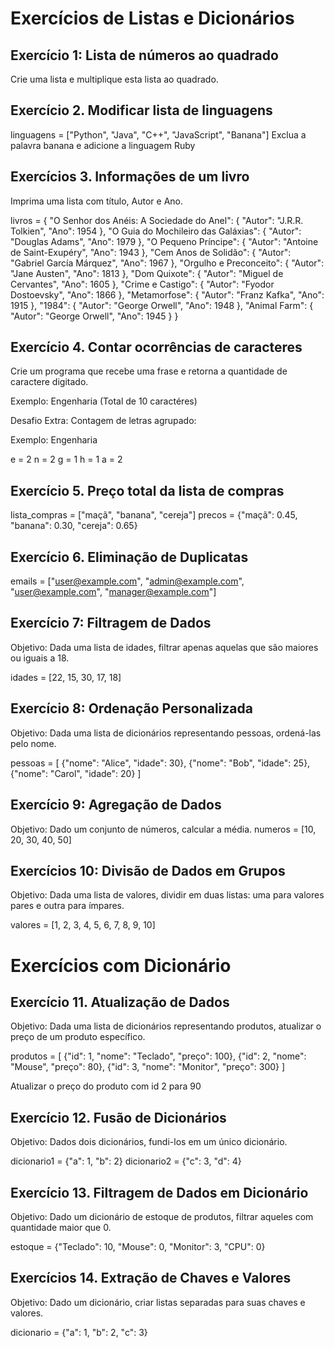 # Exercícios de Listas e Dicionários

## Exercício 1: Lista de números ao quadrado
Crie uma lista e multiplique esta lista ao quadrado.

## Exercício 2. Modificar lista de linguagens

linguagens = ["Python", "Java", "C++", "JavaScript", "Banana"]
Exclua a palavra banana e adicione a linguagem Ruby

## Exercícios 3. Informações de um livro

Imprima uma lista com título, Autor e Ano.

livros = {
    "O Senhor dos Anéis: A Sociedade do Anel": {
        "Autor": "J.R.R. Tolkien",
        "Ano": 1954
    },
    "O Guia do Mochileiro das Galáxias": {
        "Autor": "Douglas Adams",
        "Ano": 1979
    },
    "O Pequeno Príncipe": {
        "Autor": "Antoine de Saint-Exupéry",
        "Ano": 1943
    },
    "Cem Anos de Solidão": {
        "Autor": "Gabriel García Márquez",
        "Ano": 1967
    },
    "Orgulho e Preconceito": {
        "Autor": "Jane Austen",
        "Ano": 1813
    },
    "Dom Quixote": {
        "Autor": "Miguel de Cervantes",
        "Ano": 1605
    },
    "Crime e Castigo": {
        "Autor": "Fyodor Dostoevsky",
        "Ano": 1866
    },
    "Metamorfose": {
        "Autor": "Franz Kafka",
        "Ano": 1915
    },
    "1984": {
        "Autor": "George Orwell",
        "Ano": 1948
    },
    "Animal Farm": {
        "Autor": "George Orwell",
        "Ano": 1945
    }
}

## Exercício 4. Contar ocorrências de caracteres

Crie um programa que recebe uma frase e retorna a quantidade de caractere digitado.

Exemplo: Engenharia (Total de 10 caractéres)

Desafio Extra: Contagem de letras agrupado:

Exemplo: Engenharia

e = 2
n = 2
g = 1
h = 1
a = 2

## Exercício 5. Preço total da lista de compras

lista_compras = ["maçã", "banana", "cereja"]
precos = {"maçã": 0.45, "banana": 0.30, "cereja": 0.65}

## Exercício 6. Eliminação de Duplicatas

emails = ["user@example.com", "admin@example.com", "user@example.com", "manager@example.com"]

## Exercício 7: Filtragem de Dados

Objetivo: Dada uma lista de idades, filtrar apenas aquelas que são maiores ou iguais a 18.

idades = [22, 15, 30, 17, 18]

## Exercício 8: Ordenação Personalizada

Objetivo: Dada uma lista de dicionários representando pessoas, ordená-las pelo nome.

pessoas = [
    {"nome": "Alice", "idade": 30},
    {"nome": "Bob", "idade": 25},
    {"nome": "Carol", "idade": 20}
]

## Exercício 9: Agregação de Dados

Objetivo: Dado um conjunto de números, calcular a média.
numeros = [10, 20, 30, 40, 50]

## Exercícios 10: Divisão de Dados em Grupos

Objetivo: Dada uma lista de valores, dividir em duas listas: uma para valores pares e outra para ímpares.

valores = [1, 2, 3, 4, 5, 6, 7, 8, 9, 10]


# Exercícios com Dicionário

## Exercício 11. Atualização de Dados

Objetivo: Dada uma lista de dicionários representando produtos, atualizar o preço de um produto específico.

produtos = [
    {"id": 1, "nome": "Teclado", "preço": 100},
    {"id": 2, "nome": "Mouse", "preço": 80},
    {"id": 3, "nome": "Monitor", "preço": 300}
]

Atualizar o preço do produto com id 2 para 90


## Exercício 12. Fusão de Dicionários

Objetivo: Dados dois dicionários, fundi-los em um único dicionário.

dicionario1 = {"a": 1, "b": 2}
dicionario2 = {"c": 3, "d": 4}

## Exercício 13. Filtragem de Dados em Dicionário

Objetivo: Dado um dicionário de estoque de produtos, filtrar aqueles com quantidade maior que 0.

estoque = {"Teclado": 10, "Mouse": 0, "Monitor": 3, "CPU": 0}

## Exercícios 14. Extração de Chaves e Valores

Objetivo: Dado um dicionário, criar listas separadas para suas chaves e valores.

dicionario = {"a": 1, "b": 2, "c": 3}


